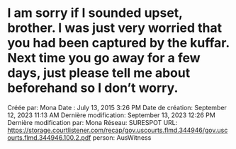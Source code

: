 # I am sorry if I sounded upset, brother. I was just very worried that you had been captured by the kuffar. Next time you go away for a few days, just please tell me about beforehand so I don’t worry.

Créée par: Mona
Date : July 13, 2015 3:26 PM
Date de création: September 12, 2023 11:13 AM
Dernière modification: September 13, 2023 12:26 PM
Dernière modification par: Mona
Réseau: SURESPOT
URL: https://storage.courtlistener.com/recap/gov.uscourts.flmd.344946/gov.uscourts.flmd.344946.100.2.pdf
person: AusWitness